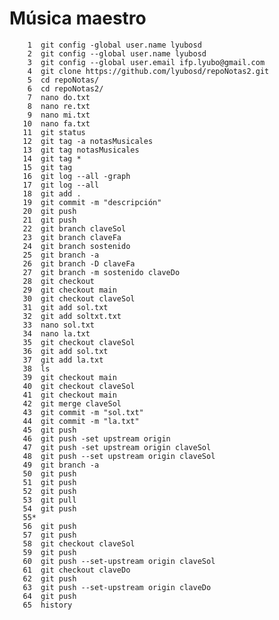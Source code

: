 # Música maestro
        1  git config -global user.name lyubosd
        2  git config --global user.name lyubosd
        3  git config --global user.email ifp.lyubo@gmail.com
        4  git clone https://github.com/lyubosd/repoNotas2.git
        5  cd repoNotas/
        6  cd repoNotas2/
        7  nano do.txt
        8  nano re.txt
        9  nano mi.txt
       10  nano fa.txt
       11  git status
       12  git tag -a notasMusicales
       13  git tag notasMusicales
       14  git tag *
       15  git tag
       16  git log --all -graph
       17  git log --all
       18  git add .
       19  git commit -m "descripción"
       20  git push
       21  git push
       22  git branch claveSol
       23  git branch claveFa
       24  git branch sostenido
       25  git branch -a
       26  git branch -D claveFa
       27  git branch -m sostenido claveDo
       28  git checkout
       29  git checkout main
       30  git checkout claveSol
       31  git add sol.txt
       32  git add soltxt.txt
       33  nano sol.txt
       34  nano la.txt
       35  git checkout claveSol
       36  git add sol.txt
       37  git add la.txt
       38  ls
       39  git checkout main
       40  git checkout claveSol
       41  git checkout main
       42  git merge claveSol
       43  git commit -m "sol.txt"
       44  git commit -m "la.txt"
       45  git push
       46  git push -set upstream origin
       47  git push -set upstream origin claveSol
       48  git push --set upstream origin claveSol
       49  git branch -a
       50  git push
       51  git push
       52  git push
       53  git pull
       54  git push
       55*
       56  git push
       57  git push
       58  git checkout claveSol
       59  git push
       60  git push --set-upstream origin claveSol
       61  git checkout claveDo
       62  git push
       63  git push --set-upstream origin claveDo
       64  git push
       65  history
